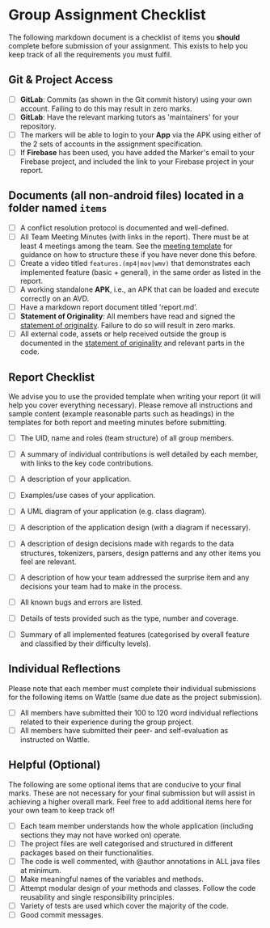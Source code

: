 # Group Assignment Checklist
The following markdown document is a checklist of items you **should** complete before submission of your assignment. This exists to help you keep track of all the requirements you must fulfil.

## Git & Project Access
- [ ] **GitLab**: Commits (as shown in the Git commit history) using your own account. Failing to do this may result in zero marks.
- [ ] **GitLab**: Have the relevant marking tutors as 'maintainers' for your repository.
- [ ] The markers will be able to login to your **App** via the APK using either of the 2 sets of accounts in the assignment specification.
- [ ] If **Firebase** has been used, you have added the Marker's email to your Firebase project, and included the link to your Firebase project in your report.

## Documents (all non-android files) located in a folder named `items`
- [ ] A conflict resolution protocol is documented and well-defined.
- [ ] All Team Meeting Minutes (with links in the report). There must be at least 4 meetings among the team. See the [meeting template](./meeting1.md) for guidance on how to structure these if you have never done this before.
- [ ] Create a video titled  `features.(mp4|mov|wmv)` that demonstrates each implemented feature (basic + general), in the same order as listed in the report.
- [ ] A working standalone **APK**, i.e., an APK that can be loaded and execute correctly on an AVD.
- [ ] Have a markdown report document titled 'report.md'.
- [ ] **Statement of Originality**: All members have read and signed the [statement of originality](./statement-of-originality.yml). Failure to do so will result in zero marks.
- [ ] All external code, assets or help received outside the group is documented in the [statement of originality](./statement-of-originality.yml) and relevant parts in the code.

## Report Checklist
We advise you to use the provided template when writing your report (it will help you cover everything necessary).
Please remove all instructions and sample content (example reasonable parts such as headings) 
in the templates for both report and meeting minutes before submitting.
- [ ] The UID, name and roles (team structure) of all group members.
- [ ] A summary of individual contributions is well detailed by each member, with links to the key code contributions.
- [ ] A description of your application.
- [ ] Examples/use cases of your application.
- [ ] A UML diagram of your application (e.g. class diagram).
- [ ] A description of the application design (with a diagram if necessary).
- [ ] A description of design decisions made with regards to the data structures, tokenizers, parsers, design patterns and any other items you feel are relevant.
- [ ] A description of how your team addressed the surprise item and any decisions your team had to make in the process.
- [ ] All known bugs and errors are listed.
- [ ] Details of tests provided such as the type, number and coverage.
- [ ] Summary of all implemented features (categorised by overall feature and classified by their difficulty levels).


## Individual Reflections
Please note that each member must complete their individual submissions for the following items on Wattle (same due date as the project submission).
- [ ] All members have submitted their 100 to 120 word individual reflections related to their experience during the group project.
- [ ] All members have submitted their peer- and self-evaluation as instructed on Wattle.

## Helpful (Optional)
The following are some optional items that are conducive to your final marks. These are not necessary for your final submission but will assist in achieving a higher overall mark. Feel free to add additional items here for your own team to keep track of!
- [ ] Each team member understands how the whole application (including sections they may not have worked on) operate.
- [ ] The project files are well categorised and structured in different packages based on their functionalities.
- [ ] The code is well commented, with @author annotations in ALL java files at minimum.
- [ ] Make meaningful names of the variables and methods.
- [ ] Attempt modular design of your methods and classes. Follow the code reusability and single responsibility principles.
- [ ] Variety of tests are used which cover the majority of the code.
- [ ] Good commit messages.
